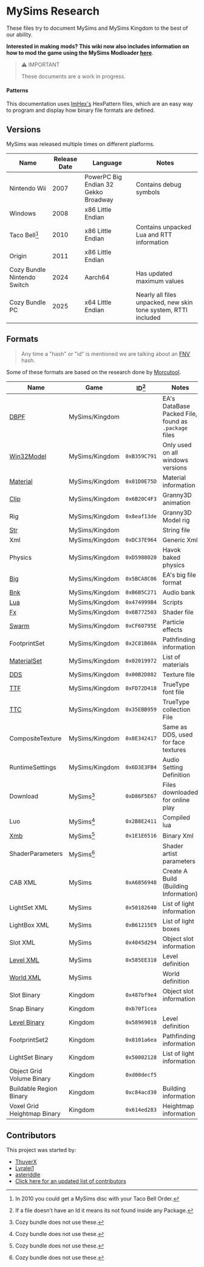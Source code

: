 # MySims Research
These files try to document MySims and MySims Kingdom to the best of our ability.

**Interested in making mods? This wiki now also includes information on how to mod the game using the MySims Modloader [here](Modding/index.md)**.

> ⚠️ IMPORTANT
>
> These documents are a work in progress.

#### Patterns

This documentation uses [ImHex's](https://imhex.werwolv.net/) HexPattern files, which are an easy way to program and display how binary file formats are defined.

## Versions
MySims was released multiple times on different platforms.

|Name|Release Date|Language|Notes|
|----|------------|--------|-----|
|Nintendo Wii|2007|PowerPC Big Endian 32 Gekko Broadway|Contains debug symbols|
|Windows|2008|x86 Little Endian||
|Taco Bell[^1]|2010|x86 Little Endian|Contains unpacked Lua and RTT information|
|Origin|2011|x86 Little Endian||
|Cozy Bundle Nintendo Switch|2024|Aarch64|Has updated maximum values|
|Cozy Bundle PC|2025|x64 Little Endian|Nearly all files unpacked, new skin tone system, RTTI included|

## Formats

> Any time a "hash" or "id" is mentioned we are talking about an [FNV](./FNV.md) hash.

Some of these formats are based on the research done by [Morcutool](https://github.com/Olivercomet/MorcuTool).

|Name|Game|ID[^2]|Notes|
|-|-|-|-|
|[DBPF](Files/DBPF.md)|MySims/Kingdom||EA's DataBase Packed File, found as `.package` files|
|[Win32Model](Files/Win32Model.md)|MySims/Kingdom|`0xB359C791`|Only used on all windows versions|
|[Material](Files/Material/MySims.md)|MySims/Kingdom|`0x01D0E75D`|Material information|
|[Clip](Files/Clip.md)|MySims/Kingdom|`0x6B20C4F3`|Granny3D animation|
|Rig|MySims/Kingdom|`0x8eaf13de`|Granny3D Model rig|
|[Str](Files/Str.md)|MySims/Kingdom||String file|
|Xml|MySims/Kingdom|`0xDC37E964`|Generic Xml|
|Physics|MySims/Kingdom|`0xD5988020`|Havok baked physics|
|[Big](Files/Big.md)|MySims/Kingdom|`0x5BCA8C06`|EA's big file format|
|[Bnk](Files/Bnk.md)|MySims/Kingdom|`0xB6B5C271`|Audio bank|
|[Lua](Files/Lua.md)|MySims/Kingdom|`0x474999B4`|Scripts|
|[Fx](Files/Shader.md)|MySims/Kingdom|`0x6B772503`|Shader file|
|[Swarm](Files/Swarm.md)|MySims/Kingdom|`0xCF60795E`|Particle effects|
|FootprintSet|MySims/Kingdom|`0x2C81B60A`|Pathfinding information|
|[MaterialSet](Files/Material/MySims.md#material-set)|MySims/Kingdom|`0x02019972`|List of materials|
|[DDS](https://en.wikipedia.org/wiki/DirectDraw_Surface)|MySims/Kingdom|`0x00B2D882`|Texture file|
|[TTF](https://en.wikipedia.org/wiki/TrueType)|MySims/Kingdom|`0xFD72D418`|TrueType font file|
|[TTC](https://en.wikipedia.org/wiki/TrueType)|MySims/Kingdom|`0x35EBB959`|TrueType collection File|
|CompositeTexture|MySims/Kingdom|`0x8E342417`|Same as DDS, used for face textures|
|RuntimeSettings|MySims/Kingdom|`0x6D3E3FB4`|Audio Setting Definition|
|Download|MySims[^3]|`0xD86F5E67`|Files downloaded for online play|
|Luo|MySims[^3]|`0x2B8E2411`|Compiled lua|
|[Xmb](Files/Xmb.md)|MySims[^3]|`0x1E1E6516`|Binary Xml|
|ShaderParameters|MySims[^3]||Shader artist parameters|
|CAB XML|MySims|`0xA6856948`|Create A Build (Building Information)|
|LightSet XML|MySims|`0x50182640`|List of light information|
|LightBox XML|MySims|`0xB61215E9`|List of light boxes|
|Slot XML|MySims|`0x4045d294`|Object slot information|
|[Level XML](Files/Xml/Level.md)|MySims|`0x585EE310`|Level definition|
|[World XML](Files/Xml/World.md)|MySims||World definition|
|Slot Binary|Kingdom|`0x487bf9e4`|Object slot information|
|Snap Binary|Kingdom|`0xb70f1cea`||
|[Level Binary](Files/Bin/Level.md)|Kingdom|`0x58969018`|Level definition|
|FootprintSet2|Kingdom|`0x8101a6ea`|Pathfinding information|
|LightSet Binary|Kingdom|`0x50002128`|List of light information|
|Object Grid Volume Binary|Kingdom|`0xd00decf5`||
|Buildable Region Binary|Kingdom|`0xc84acd30`|Building information|
|Voxel Grid Heightmap Binary|Kingdom|`0x614ed283`|Heightmap information|

## Contributors
This project was started by:
- [ThuverX](https://github.com/ThuverX)
- [Lyralei1](https://github.com/Lyralei1)
- [asteriddle](https://github.com/asteriddle)
- [Click here for an updated list of contributors](https://github.com/ThuverX/mysims-research/graphs/contributors)

[^1]: In 2010 you could get a MySims disc with your Taco Bell Order.
[^2]: If a file doesn't have an Id it means its not found inside any Package.
[^3]: Cozy bundle does not use these.